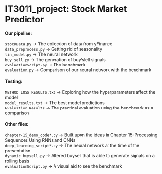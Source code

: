 # IT3011_project: Stock Market Predictor

#### Our pipeline:

`stockData.py` -> The collection of data from yFinance<br/>
`data_preprocess.py` -> Getting rid of seasonality<br/>
`lin_model.py` -> The neural network<br/>
`buy_sell.py` -> The generation of buy/slell signals<br/>
`evaluationScript.py` -> The benchmark<br/>
`evaluation.py` -> Comparison of our neural network with the benchmark<br/>

#### Testing:

`METHOD LOSS RESULTS.txt` -> Exploring how the hyperparameters affect the model<br/>
`model_results.txt` -> The best model predictions<br/>
`Evaluation Results` -> The practical evaluation using the benchmark as a comparison<br/>

#### Other files:

`chapter-15_demo_code*.py` -> Built upon the ideas in Chapter 15: Processing Sequences Using RNNs and CNNs<br/>
`deep_learning_script*.py` -> The neural network at the time of the presentation<br/>
`dynamic_buysell.py` -> Altered buysell that is able to generate signals on a rolling basis<br/>
`evaluationScript.py` -> A visual aid to see the benchmark<br/>
